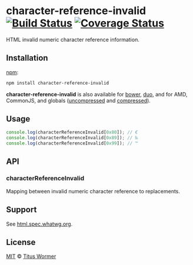 # character-reference-invalid [![Build Status](https://img.shields.io/travis/wooorm/character-reference-invalid.svg?style=flat)](https://travis-ci.org/wooorm/character-reference-invalid) [![Coverage Status](https://img.shields.io/codecov/c/github/wooorm/character-reference-invalid.svg)](https://codecov.io/github/wooorm/character-reference-invalid)

HTML invalid numeric character reference information.

## Installation

[npm](https://docs.npmjs.com/cli/install):

```bash
npm install character-reference-invalid
```

**character-reference-invalid** is also available for
[bower](http://bower.io/#install-packages), [duo](http://duojs.org/#getting-started),
and for AMD, CommonJS, and globals ([uncompressed](character-reference-invalid.js) and
[compressed](character-reference-invalid.min.js)).

## Usage

```js
console.log(characterReferenceInvalid[0x80]); // €
console.log(characterReferenceInvalid[0x89]); // ‰
console.log(characterReferenceInvalid[0x99]); // ™
```

## API

### characterReferenceInvalid

Mapping between invalid numeric character reference to replacements.

## Support

See [html.spec.whatwg.org](https://html.spec.whatwg.org/multipage/syntax.html#table-charref-overrides).

## License

[MIT](LICENSE) © [Titus Wormer](http://wooorm.com)
